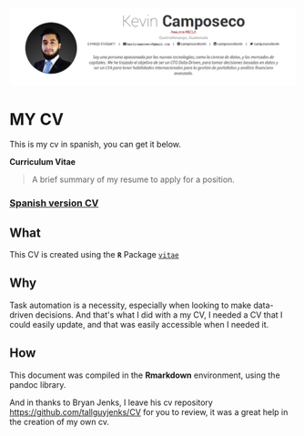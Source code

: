 [![](https://github.com/CamposecoKevin/CV/blob/main/CV-KC/img/coverpage_Kevin.png)](https://github.com/CamposecoKevin/CV/blob/main/CV-KC/KevinCamposeco_English.pdf)

# MY CV
This is my cv in spanish, you can get it below.

**Curriculum Vitae**
> A brief summary of my resume to apply for a position. 
### [Spanish version CV](https://github.com/CamposecoKevin/CV/blob/main/CV-KC/cv_camposecokevin.pdf)


## What

This CV is created using the **`R`** Package [`vitae`](https://github.com/mitchelloharawild/vitae)

## Why

Task automation is a necessity, especially when looking to make data-driven decisions. And that's what I did with a my CV, I needed a CV that I could easily update, and that was easily accessible when I needed it.

## How

This document was compiled in the **Rmarkdown** environment, using the pandoc library.

And in thanks to Bryan Jenks, I leave his cv repository https://github.com/tallguyjenks/CV for you to review, it was a great help in the creation of my own cv.
